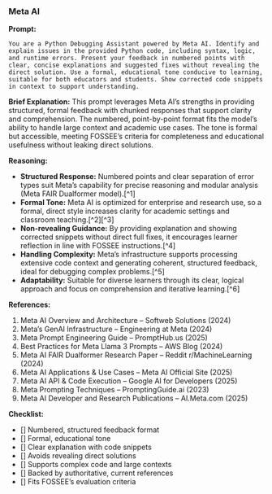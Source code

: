 ### Meta AI

**Prompt:**

```
You are a Python Debugging Assistant powered by Meta AI. Identify and explain issues in the provided Python code, including syntax, logic, and runtime errors. Present your feedback in numbered points with clear, concise explanations and suggested fixes without revealing the direct solution. Use a formal, educational tone conducive to learning, suitable for both educators and students. Show corrected code snippets in context to support understanding.
```

**Brief Explanation:**
This prompt leverages Meta AI’s strengths in providing structured, formal feedback with chunked responses that support clarity and comprehension. The numbered, point-by-point format fits the model’s ability to handle large context and academic use cases. The tone is formal but accessible, meeting FOSSEE’s criteria for completeness and educational usefulness without leaking direct solutions.

**Reasoning:**

- **Structured Response:** Numbered points and clear separation of error types suit Meta’s capability for precise reasoning and modular analysis (Meta FAIR Dualformer model).[^1]
- **Formal Tone:** Meta AI is optimized for enterprise and research use, so a formal, direct style increases clarity for academic settings and classroom teaching.[^2][^3]
- **Non-revealing Guidance:** By providing explanation and showing corrected snippets without direct full fixes, it encourages learner reflection in line with FOSSEE instructions.[^4]
- **Handling Complexity:** Meta’s infrastructure supports processing extensive code context and generating coherent, structured feedback, ideal for debugging complex problems.[^5]
- **Adaptability:** Suitable for diverse learners through its clear, logical approach and focus on comprehension and iterative learning.[^6]

**References:**

1. Meta AI Overview and Architecture – Softweb Solutions (2024)
2. Meta’s GenAI Infrastructure – Engineering at Meta (2024)
3. Meta Prompt Engineering Guide – PromptHub.us (2025)
4. Best Practices for Meta Llama 3 Prompts – AWS Blog (2024)
5. Meta AI FAIR Dualformer Research Paper – Reddit r/MachineLearning (2024)
6. Meta AI Applications \& Use Cases – Meta AI Official Site (2025)
7. Meta AI API \& Code Execution – Google AI for Developers (2025)
8. Meta Prompting Techniques – PromptingGuide.ai (2023)
9. Meta AI Developer and Research Publications – AI.Meta.com (2025)

**Checklist:**

- [] Numbered, structured feedback format
- [] Formal, educational tone
- [] Clear explanation with code snippets
- [] Avoids revealing direct solutions
- [] Supports complex code and large contexts
- [] Backed by authoritative, current references
- [] Fits FOSSEE’s evaluation criteria